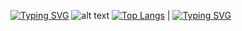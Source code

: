 [![Typing SVG](https://readme-typing-svg.herokuapp.com?color=%232469e0&lines=---------------------------------------------------------------------------------------------------------------------------------------------------------------------------)](https://git.io/typing-svg)
![alt text](https://github.com/Skivel/matplotlib-MySkills/blob/master/graph.png)
[![Top Langs](https://github-readme-stats.vercel.app/api/top-langs/?username=skivel&layout=compact)](https://github.com/anuraghazra/github-readme-stats)
|
[![Typing SVG](https://readme-typing-svg.herokuapp.com?color=%232469e0&lines=---------------------------------------------------------------------------------------------------------------------------------------------------------------------------)](https://git.io/typing-svg)

